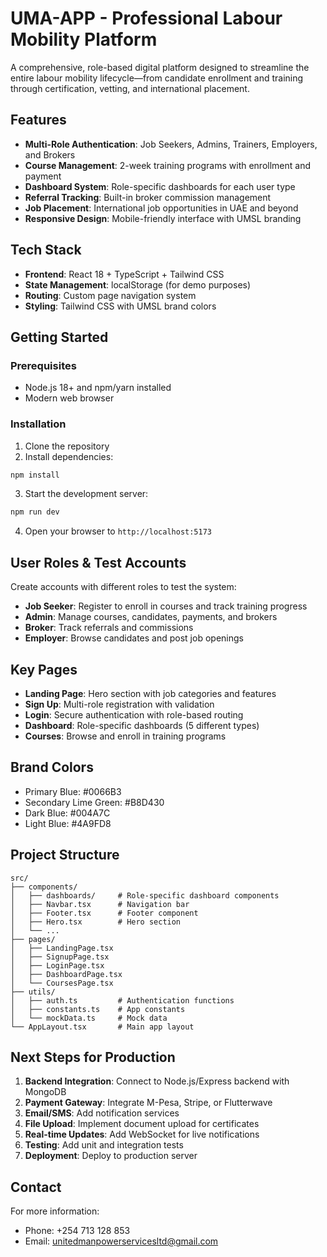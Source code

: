 # UMA-APP - Professional Labour Mobility Platform

A comprehensive, role-based digital platform designed to streamline the entire labour mobility lifecycle—from candidate enrollment and training through certification, vetting, and international placement.

## Features

- **Multi-Role Authentication**: Job Seekers, Admins, Trainers, Employers, and Brokers
- **Course Management**: 2-week training programs with enrollment and payment
- **Dashboard System**: Role-specific dashboards for each user type
- **Referral Tracking**: Built-in broker commission management
- **Job Placement**: International job opportunities in UAE and beyond
- **Responsive Design**: Mobile-friendly interface with UMSL branding

## Tech Stack

- **Frontend**: React 18 + TypeScript + Tailwind CSS
- **State Management**: localStorage (for demo purposes)
- **Routing**: Custom page navigation system
- **Styling**: Tailwind CSS with UMSL brand colors

## Getting Started

### Prerequisites

- Node.js 18+ and npm/yarn installed
- Modern web browser

### Installation

1. Clone the repository
2. Install dependencies:
```bash
npm install
```

3. Start the development server:
```bash
npm run dev
```

4. Open your browser to `http://localhost:5173`

## User Roles & Test Accounts

Create accounts with different roles to test the system:

- **Job Seeker**: Register to enroll in courses and track training progress
- **Admin**: Manage courses, candidates, payments, and brokers
- **Broker**: Track referrals and commissions
- **Employer**: Browse candidates and post job openings

## Key Pages

- **Landing Page**: Hero section with job categories and features
- **Sign Up**: Multi-role registration with validation
- **Login**: Secure authentication with role-based routing
- **Dashboard**: Role-specific dashboards (5 different types)
- **Courses**: Browse and enroll in training programs

## Brand Colors

- Primary Blue: #0066B3
- Secondary Lime Green: #B8D430
- Dark Blue: #004A7C
- Light Blue: #4A9FD8

## Project Structure

```
src/
├── components/
│   ├── dashboards/     # Role-specific dashboard components
│   ├── Navbar.tsx      # Navigation bar
│   ├── Footer.tsx      # Footer component
│   ├── Hero.tsx        # Hero section
│   └── ...
├── pages/
│   ├── LandingPage.tsx
│   ├── SignupPage.tsx
│   ├── LoginPage.tsx
│   ├── DashboardPage.tsx
│   └── CoursesPage.tsx
├── utils/
│   ├── auth.ts         # Authentication functions
│   ├── constants.ts    # App constants
│   └── mockData.ts     # Mock data
└── AppLayout.tsx       # Main app layout
```

## Next Steps for Production

1. **Backend Integration**: Connect to Node.js/Express backend with MongoDB
2. **Payment Gateway**: Integrate M-Pesa, Stripe, or Flutterwave
3. **Email/SMS**: Add notification services
4. **File Upload**: Implement document upload for certificates
5. **Real-time Updates**: Add WebSocket for live notifications
6. **Testing**: Add unit and integration tests
7. **Deployment**: Deploy to production server

## Contact

For more information:
- Phone: +254 713 128 853
- Email: unitedmanpowerservicesltd@gmail.com

